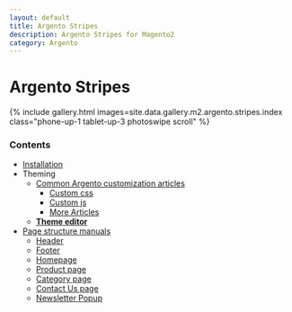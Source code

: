 ```yaml
---
layout: default
title: Argento Stripes
description: Argento Stripes for Magento2
category: Argento
---
```


# Argento Stripes

{% include gallery.html images=site.data.gallery.m2.argento.stripes.index class="phone-up-1 tablet-up-3 photoswipe scroll" %}

### Contents

 -  [Installation](/m2/argento/installation/)
 -  Theming
     -  [Common Argento customization articles](/m2/argento/customization/)
         -  [Custom css](/m2/argento/customization/custom-css/)
         -  [Custom js](/m2/argento/customization/custom-js/)
         -  [More Articles](/m2/argento/customization/)
     -  [**Theme editor**](theme-editor/)
 -  [Page structure manuals](page-structure/)
     -  [Header](page-structure/header/)
     -  [Footer](page-structure/footer/)
     -  [Homepage](page-structure/homepage/)
     -  [Product page](page-structure/product-page/)
     -  [Category page](page-structure/category-page/)
     -  [Contact Us page](page-structure/contact-us/)
     -  [Newsletter Popup](page-structure/newsletter/)
